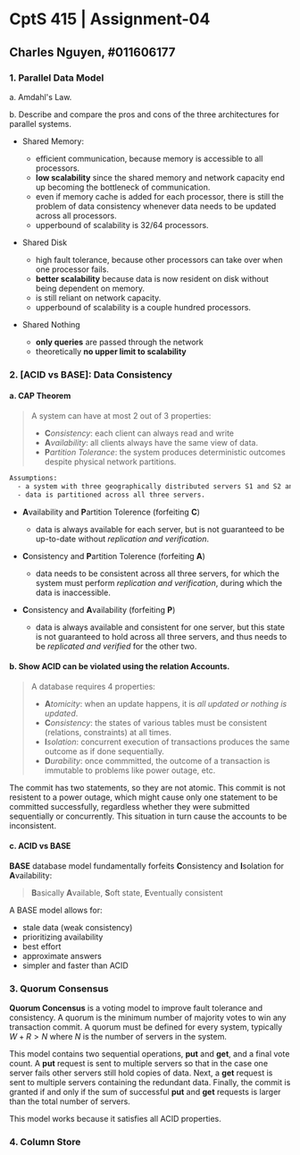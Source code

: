 # CptS 415 | Assignment-04

## Charles Nguyen, \#011606177

### **1. Parallel Data Model**

a. Amdahl's Law.

b. Describe and compare the pros and cons of the three architectures for parallel systems.

- Shared Memory:
  - efficient communication, because memory is accessible to all processors.
  - **low scalability** since the shared memory and network capacity end up becoming the bottleneck of communication.
  - even if memory cache is added for each processor, there is still the problem of data consistency whenever data needs to be updated across all processors. 
  - upperbound of scalability is 32/64 processors.

- Shared Disk
  - high fault tolerance, because other processors can take over when one processor fails.
  - **better scalability** because data is now resident on disk without being dependent on memory.
  - is still reliant on network capacity.
  - upperbound of scalability is a couple hundred processors.

- Shared Nothing
  - **only queries** are passed through the network
  - theoretically **no upper limit to scalability**

<div style="page-break-after: always"></div>

### **2. [ACID vs BASE]: Data Consistency**

#### a. CAP Theorem

> A system can have at most 2 out of 3 properties:
> - **C***onsistency*: each client can always read and write
> - **A***vailability*: all clients always have the same view of data.
> - **P***artition Tolerance*: the system produces deterministic outcomes despite physical network partitions.

```txt
Assumptions:
  - a system with three geographically distributed servers S1 and S2 and S3.
  - data is partitioned across all three servers.
```
  
- **A**vailability and **P**artition Tolerence (forfeiting **C**)

  - data is always available for each server, but is not guaranteed to be up-to-date without *replication and verification*.

- **C**onsistency and **P**artition Tolerence (forfeiting **A**)

  - data needs to be consistent across all three servers, for which the system must perform *replication and verification*, during which the data is inaccessible.

- **C**onsistency and **A**vailability (forfeiting **P**)

  - data is always available and consistent for one server, but this state is not guaranteed to hold across all three servers, and thus needs to be *replicated and verified* for the other two.

#### b. Show ACID can be violated using the relation Accounts.

> A database requires 4 properties:
> - **A***tomicity*: when an update happens, it is *all updated or nothing is updated*.
> - **C***onsistency*: the states of various tables must be consistent (relations, constraints) at all times.
> - **I***solation*: concurrent execution of transactions produces the same outcome as if done sequentially.
> - **D***urability*: once commmitted, the outcome of a transaction is immutable to problems like power outage, etc.

The commit has two statements, so they are not atomic. This commit is not resistent to a power outage, which might cause only one statement to be committed successfully, regardless whether they were submitted sequentially or concurrently.  This situation in turn cause the accounts to be inconsistent.

#### c. ACID vs BASE

**BASE** database model fundamentally forfeits **C**onsistency and **I**solation for **A**vailability:

> **B**asically **A**vailable,
> **S**oft state,
> **E**ventually consistent

A BASE model allows for:

- stale data (weak consistency)
- prioritizing availability
- best effort
- approximate answers
- simpler and faster than ACID

<div style="page-break-after: always"></div>

### **3. Quorum Consensus**

**Quorum Concensus** is a voting model to improve fault tolerance and consistency. A quorum is the minimum number of majority votes to win any transaction commit. A quorum must be defined for every system, typically $W + R > N$ where $N$ is the number of servers in the system.

This model contains two sequential operations, **put** and **get**, and a final vote count. A **put** request is sent to multiple servers so that in the case one server fails other servers still hold copies of data. Next, a **get** request is sent to multiple servers containing the redundant data. Finally, the commit is granted if and only if the sum of successful **put** and **get** requests is larger than the total number of servers. 

This model works because it satisfies all ACID properties.

<div style="page-break-after: always"></div>

### **4. Column Store**


